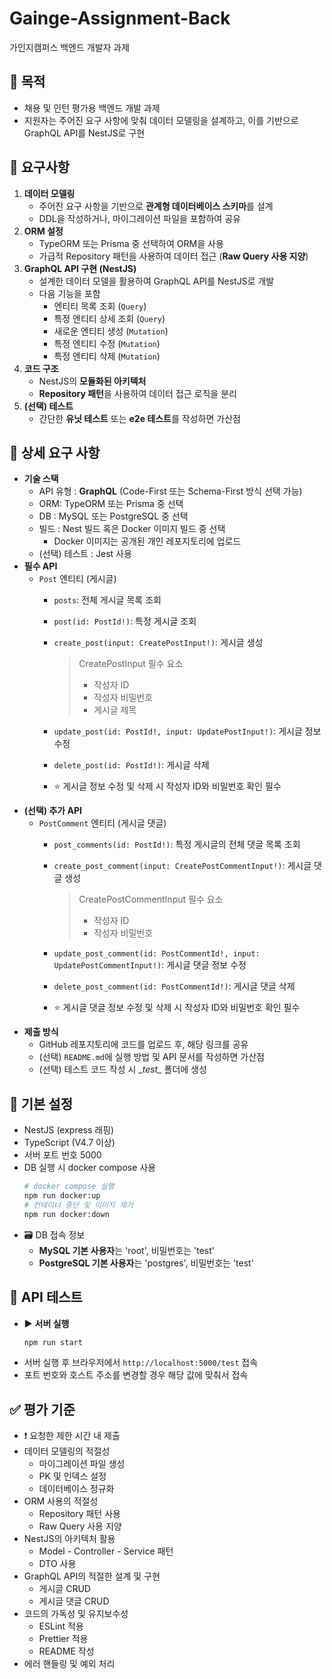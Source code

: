 # Gainge-Assignment-Back
가인지캠퍼스 백엔드 개발자 과제

## 📝 목적
- 채용 및 인턴 평가용 백엔드 개발 과제
- 지원자는 주어진 요구 사항에 맞춰 데이터 모델링을 설계하고, 이를 기반으로 GraphQL API를 NestJS로 구현

## 🎯 요구사항
1. **데이터 모델링**
    - 주어진 요구 사항을 기반으로 **관계형 데이터베이스 스키마**를 설계
    - DDL을 작성하거나, 마이그레이션 파일을 포함하여 공유
2. **ORM 설정**
   - TypeORM 또는 Prisma 중 선택하여 ORM을 사용
   - 가급적 Repository 패턴을 사용하여 데이터 접근 (**Raw Query 사용 지양**)
3. **GraphQL API 구현 (NestJS)**
    - 설계한 데이터 모델을 활용하여 GraphQL API를 NestJS로 개발
    - 다음 기능을 포함
        - 엔티티 목록 조회 (`Query`)
        - 특정 엔티티 상세 조회 (`Query`)
        - 새로운 엔티티 생성 (`Mutation`)
        - 특정 엔티티 수정 (`Mutation`)
        - 특정 엔티티 삭제 (`Mutation`)
4. **코드 구조**
    - NestJS의 **모듈화된 아키텍처**
    - **Repository 패턴**을 사용하여 데이터 접근 로직을 분리
5. **(선택) 테스트**
    - 간단한 **유닛 테스트** 또는 **e2e 테스트**를 작성하면 가산점

## 📌 상세 요구 사항
- **기술 스택**
    - API 유형 : **GraphQL** (Code-First 또는 Schema-First 방식 선택 가능)
    - ORM: TypeORM 또는 Prisma 중 선택
    - DB : MySQL 또는 PostgreSQL 중 선택
    - 빌드 : Nest 빌드 혹은 Docker 이미지 빌드 중 선택
      - Docker 이미지는 공개된 개인 레포지토리에 업로드
    - (선택) 테스트 : Jest 사용
- **필수 API**
    - `Post` 엔티티 (게시글)
        - `posts`: 전체 게시글 목록 조회
        - `post(id: PostId!)`: 특정 게시글 조회
        - `create_post(input: CreatePostInput!)`: 게시글 생성

          > CreatePostInput 필수 요소
          >  - 작성자 ID
          >  - 작성자 비밀번호
          >  - 게시글 제목
    
        - `update_post(id: PostId!, input: UpdatePostInput!)`: 게시글 정보 수정
        - `delete_post(id: PostId!)`: 게시글 삭제
        - ⭐ 게시글 정보 수정 및 삭제 시 작성자 ID와 비밀번호 확인 필수
- **(선택) 추가 API**
    - `PostComment` 엔티티 (게시글 댓글)
        - `post_comments(id: PostId!)`: 특정 게시글의 전체 댓글 목록 조회
        - `create_post_comment(input: CreatePostCommentInput!)`: 게시글 댓글 생성

          > CreatePostCommentInput 필수 요소
          >  - 작성자 ID
          >  - 작성자 비밀번호
    
        - `update_post_comment(id: PostCommentId!, input: UpdatePostCommentInput!)`: 게시글 댓글 정보 수정
        - `delete_post_comment(id: PostCommentId!)`: 게시글 댓글 삭제
        - ⭐️ 게시글 댓글 정보 수정 및 삭제 시 작성자 ID와 비밀번호 확인 필수
- **제출 방식**
    - GitHub 레포지토리에 코드를 업로드 후, 해당 링크를 공유
    - (선택) `README.md`에 실행 방법 및 API 문서를 작성하면 가산점
    - (선택) 테스트 코드 작성 시 \__test\__ 폴더에 생성

## 🔧 기본 설정
- NestJS (express 래핑)
- TypeScript (V4.7 이상)
- 서버 포트 번호 5000
- DB 실행 시 docker compose 사용
  ```bash
  # docker compose 실행
  npm run docker:up
  # 컨테이너 중단 및 이미지 제거
  npm run docker:down
  ```
- 🗃️ DB 접속 정보
  - **MySQL 기본 사용자**는 'root', 비밀번호는 'test'
  - **PostgreSQL 기본 사용자**는 'postgres', 비밀번호는 'test'

## 🧪 API 테스트
  - ▶️ **서버 실행**
    ```bash 
    npm run start
    ```
  - 서버 실행 후 브라우저에서 `http://localhost:5000/test` 접속
  - 포트 번호와 호스트 주소를 변경할 경우 해당 값에 맞춰서 접속

## ✅ 평가 기준
- ❗️ 요청한 제한 시간 내 제출
- 데이터 모델링의 적절성
  - 마이그레이션 파일 생성
  - PK 및 인덱스 설정
  - 데이터베이스 정규화
- ORM 사용의 적절성
    - Repository 패턴 사용
    - Raw Query 사용 지양
- NestJS의 아키텍처 활용
    - Model - Controller - Service 패턴
    - DTO 사용
- GraphQL API의 적절한 설계 및 구현
    - 게시글 CRUD
    - 게시글 댓글 CRUD
- 코드의 가독성 및 유지보수성
    - ESLint 적용
    - Prettier 적용
    - README 작성
- 에러 핸들링 및 예외 처리
